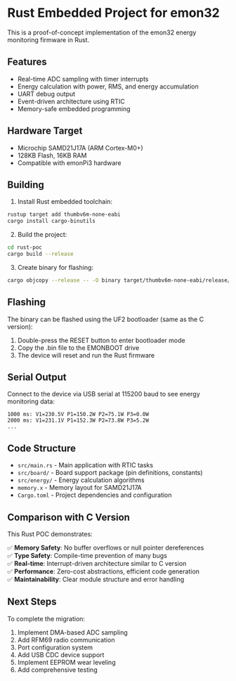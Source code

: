 # Rust Embedded Project for emon32

This is a proof-of-concept implementation of the emon32 energy monitoring firmware in Rust.

## Features

- Real-time ADC sampling with timer interrupts
- Energy calculation with power, RMS, and energy accumulation
- UART debug output
- Event-driven architecture using RTIC
- Memory-safe embedded programming

## Hardware Target

- Microchip SAMD21J17A (ARM Cortex-M0+)
- 128KB Flash, 16KB RAM
- Compatible with emonPi3 hardware

## Building

1. Install Rust embedded toolchain:
```bash
rustup target add thumbv6m-none-eabi
cargo install cargo-binutils
```

2. Build the project:
```bash
cd rust-poc
cargo build --release
```

3. Create binary for flashing:
```bash
cargo objcopy --release -- -O binary target/thumbv6m-none-eabi/release/emon32-poc.bin
```

## Flashing

The binary can be flashed using the UF2 bootloader (same as the C version):

1. Double-press the RESET button to enter bootloader mode
2. Copy the .bin file to the EMONBOOT drive
3. The device will reset and run the Rust firmware

## Serial Output

Connect to the device via USB serial at 115200 baud to see energy monitoring data:

```
1000 ms: V1=230.5V P1=150.2W P2=75.1W P3=0.0W
2000 ms: V1=231.1V P1=152.3W P2=73.8W P3=5.2W
...
```

## Code Structure

- `src/main.rs` - Main application with RTIC tasks
- `src/board/` - Board support package (pin definitions, constants)
- `src/energy/` - Energy calculation algorithms
- `memory.x` - Memory layout for SAMD21J17A
- `Cargo.toml` - Project dependencies and configuration

## Comparison with C Version

This Rust POC demonstrates:

✅ **Memory Safety**: No buffer overflows or null pointer dereferences  
✅ **Type Safety**: Compile-time prevention of many bugs  
✅ **Real-time**: Interrupt-driven architecture similar to C version  
✅ **Performance**: Zero-cost abstractions, efficient code generation  
✅ **Maintainability**: Clear module structure and error handling  

## Next Steps

To complete the migration:

1. Implement DMA-based ADC sampling
2. Add RFM69 radio communication
3. Port configuration system
4. Add USB CDC device support
5. Implement EEPROM wear leveling
6. Add comprehensive testing